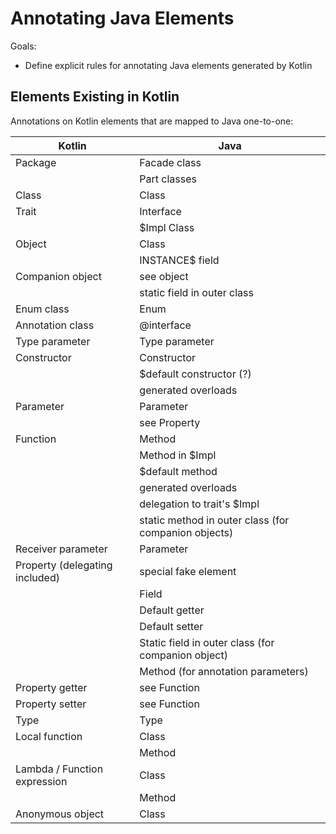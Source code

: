 # Annotating Java Elements

Goals:
* Define explicit rules for annotating Java elements generated by Kotlin

## Elements Existing in Kotlin

Annotations on Kotlin elements that are mapped to Java one-to-one:

| Kotlin | Java |
|--------|------|
Package | Facade class
|| Part classes
Class | Class
Trait | Interface
|| $Impl Class
Object | Class
|| INSTANCE$ field
Companion object | see object
|| static field in outer class 
Enum class | Enum
Annotation class | @interface
Type parameter | Type parameter
Constructor | Constructor
|| $default constructor (?)
|| generated overloads
Parameter | Parameter
|| see Property
Function | Method
|| Method in $Impl
|| $default method
|| generated overloads
|| delegation to trait's $Impl
|| static method in outer class (for companion objects)
Receiver parameter | Parameter
Property (delegating included) | special fake element
|| Field
|| Default getter
|| Default setter
|| Static field in outer class (for companion object)
|| Method (for annotation parameters)
Property getter | see Function
Property setter | see Function
Type | Type
Local function | Class
|| Method
Lambda / Function expression | Class
|| Method
Anonymous object | Class
